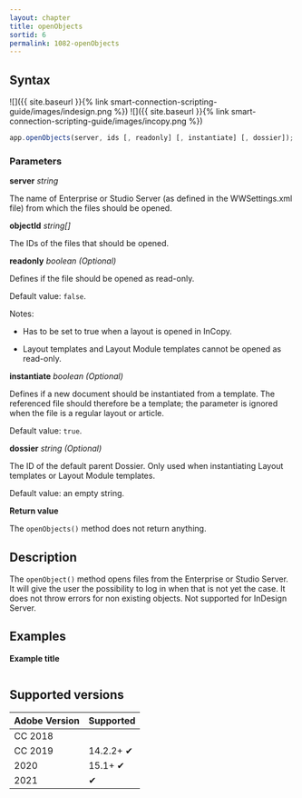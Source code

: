 ```yaml
---
layout: chapter
title: openObjects
sortid: 6
permalink: 1082-openObjects
---
```

## Syntax

![]({{ site.baseurl }}{% link smart-connection-scripting-guide/images/indesign.png %}) ![]({{ site.baseurl }}{% link smart-connection-scripting-guide/images/incopy.png %}) 

```javascript
app.openObjects(server, ids [, readonly] [, instantiate] [, dossier]);
```

### Parameters

**server** *string*

The name of Enterprise or Studio Server (as defined in the WWSettings.xml file) from which the files should be opened.

**objectId** *string[]*

The IDs of the files that should be opened.

**readonly** *boolean (Optional)*

Defines if the file should be opened as read-only.

Default value: `false`.

Notes:

* Has to be set to true when a layout is opened in InCopy.

* Layout templates and Layout Module templates cannot be opened as read-only.

**instantiate** *boolean (Optional)*

Defines if a new document should be instantiated from a template. The referenced file should therefore be a template; the parameter is ignored when the file is a regular layout or article.

Default value: `true`.

**dossier** *string (Optional)*

The ID of the default parent Dossier. Only used when instantiating Layout templates or Layout Module templates.

Default value: an empty string.

**Return value**  

The `openObjects()` method does not return anything.

## Description

The `openObject()` method opens files from the Enterprise or Studio Server. It will give the user the possibility to log in when that is not yet the case. It does not throw errors for non existing objects. Not supported for InDesign Server.

## Examples

**Example title**

```javascript

```

## Supported versions

| Adobe Version | Supported |
|---------------|-----------|
| CC 2018       |           |
| CC 2019       | 14.2.2+ ✔ |
| 2020          | 15.1+ ✔   |
| 2021          | ✔       	|
